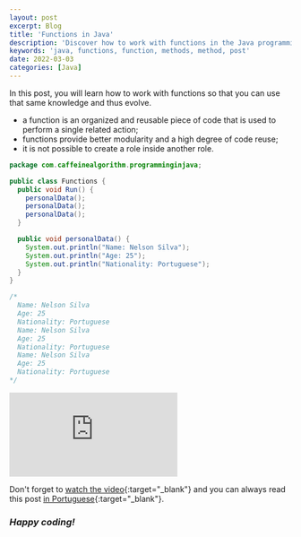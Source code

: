 ```yaml
---
layout: post
excerpt: Blog
title: 'Functions in Java'
description: 'Discover how to work with functions in the Java programming language. Get answers to your questions with the theory and examples presented.'
keywords: 'java, functions, function, methods, method, post'
date: 2022-03-03
categories: [Java]
---
```


In this post, you will learn how to work with functions so that you can use that same knowledge and thus evolve.

- a function is an organized and reusable piece of code that is used to perform a single related action;
- functions provide better modularity and a high degree of code reuse;
- it is not possible to create a role inside another role.

```java
package com.caffeinealgorithm.programminginjava;

public class Functions {
  public void Run() {
    personalData();
    personalData();
    personalData();
  }

  public void personalData() {
    System.out.println("Name: Nelson Silva");
    System.out.println("Age: 25");
    System.out.println("Nationality: Portuguese");
  }
}

/*
  Name: Nelson Silva
  Age: 25
  Nationality: Portuguese
  Name: Nelson Silva
  Age: 25
  Nationality: Portuguese
  Name: Nelson Silva
  Age: 25
  Nationality: Portuguese
*/
```

<div class="video-container">
  <iframe src="https://www.youtube.com/embed/BI1mwKihlJI" frameborder="0" allowfullscreen></iframe>
</div>

Don't forget to [watch the video](https://youtu.be/BI1mwKihlJI){:target="\_blank"} and you can always read this post [in Portuguese](https://caffeinealgorithm.com/blog/20220303/funcoes-em-java/){:target="\_blank"}.

### _Happy coding!_
